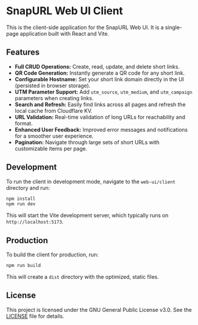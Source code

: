 # SnapURL Web UI Client

This is the client-side application for the SnapURL Web UI. It is a single-page application built with React and Vite.

## Features

- **Full CRUD Operations:** Create, read, update, and delete short links.
- **QR Code Generation:** Instantly generate a QR code for any short link.
- **Configurable Hostname:** Set your short link domain directly in the UI (persisted in browser storage).
- **UTM Parameter Support:** Add `utm_source`, `utm_medium`, and `utm_campaign` parameters when creating links.
- **Search and Refresh:** Easily find links across all pages and refresh the local cache from Cloudflare KV.
- **URL Validation:** Real-time validation of long URLs for reachability and format.
- **Enhanced User Feedback:** Improved error messages and notifications for a smoother user experience.
- **Pagination:** Navigate through large sets of short URLs with customizable items per page.

## Development

To run the client in development mode, navigate to the `web-ui/client` directory and run:

```bash
npm install
npm run dev
```

This will start the Vite development server, which typically runs on `http://localhost:5173`.

## Production

To build the client for production, run:

```bash
npm run build
```

This will create a `dist` directory with the optimized, static files.

## License

This project is licensed under the GNU General Public License v3.0. See the [LICENSE](../LICENSE) file for details.
